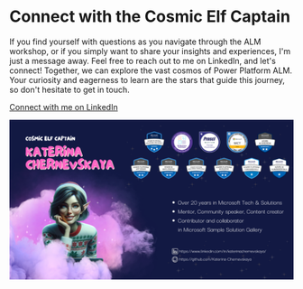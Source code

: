 # Connect with the Cosmic Elf Captain

If you find yourself with questions as you navigate through the ALM workshop, or if you simply want to share your insights and experiences, I'm just a message away. Feel free to reach out to me on LinkedIn, and let's connect! Together, we can explore the vast cosmos of Power Platform ALM. Your curiosity and eagerness to learn are the stars that guide this journey, so don't hesitate to get in touch.

[Connect with me on LinkedIn](https://www.linkedin.com/in/katerinachernevskaya/)

![Intro](./SantaStorage/chapters/2.png)

